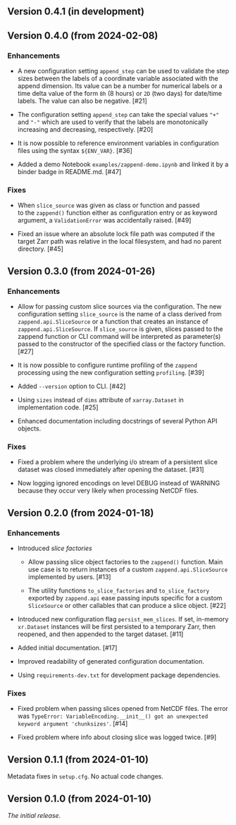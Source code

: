 ## Version 0.4.1 (in development)

## Version 0.4.0 (from 2024-02-08)

### Enhancements

* A new configuration setting `append_step` can be used to validate
  the step sizes between the labels of a coordinate variable associated with
  the append dimension. Its value can be a number for numerical labels
  or a time delta value of the form `8h` (8 hours) or `2D` (two days) for
  date/time labels. The value can also be negative. [#21] 

* The configuration setting `append_step` can take the special values
  `"+"` and `"-"` which are used to verify that the labels are monotonically 
  increasing and decreasing, respectively. [#20]

* It is now possible to reference environment variables
  in configuration files using the syntax `${ENV_VAR}`. [#36]

* Added a demo Notebook `examples/zappend-demo.ipynb` and linked 
  it by a binder badge in README.md. [#47] 

### Fixes

* When `slice_source` was given as class or function and passed  
  to the `zappend()` function either as configuration entry or as keyword 
  argument, a `ValidationError` was accidentally raised. [#49]

* Fixed an issue where an absolute lock file path was computed if the target 
  Zarr path was relative in the local filesystem, and had no parent directory.
  [#45]

## Version 0.3.0 (from 2024-01-26)

### Enhancements

* Allow for passing custom slice sources via the configuration.
  The new configuration setting `slice_source` is the name of a class 
  derived from `zappend.api.SliceSource` or a function that creates an instance 
  of `zappend.api.SliceSource`. If `slice_source` is given, slices passed to 
  the zappend function or CLI command will be interpreted as parameter(s) 
  passed to the constructor of the specified class or the factory function. 
  [#27]

* It is now possible to configure runtime profiling of the `zappend`
  processing using the new configuration setting `profiling`. [#39]

* Added `--version` option to CLI. [#42]

* Using `sizes` instead of `dims` attribute of `xarray.Dataset` in 
  implementation code. [#25] 

* Enhanced documentation including docstrings of several Python API objects.

### Fixes

* Fixed a problem where the underlying i/o stream of a persistent slice dataset 
  was closed immediately after opening the dataset. [#31]
  
* Now logging ignored encodings on level DEBUG instead of WARNING because they 
  occur very likely when processing NetCDF files.

## Version 0.2.0 (from 2024-01-18)

### Enhancements

* Introduced _slice factories_
    - Allow passing slice object factories to the `zappend()` function.
      Main use case is to return instances of a custom `zappend.api.SliceSource` 
      implemented by users. [#13]

    - The utility functions `to_slice_factories` and `to_slice_factory`
      exported by `zappend.api` ease passing inputs  specific for a custom
      `SliceSource` or other callables that can produce a slice object. [#22]

* Introduced new configuration flag `persist_mem_slices`. 
  If set, in-memory `xr.Dataset` instances will be first persisted to a 
  temporary Zarr, then reopened, and then appended to the target dataset. [#11]

* Added initial documentation. [#17]

* Improved readability of generated configuration documentation.

* Using `requirements-dev.txt` for development package dependencies.

### Fixes

* Fixed problem when passing slices opened from NetCDF files. The error was 
  `TypeError: VariableEncoding.__init__() got an unexpected keyword argument 'chunksizes'`. 
  [#14]

* Fixed problem where info about closing slice was logged twice. [#9]


## Version 0.1.1 (from 2024-01-10)

Metadata fixes in `setup.cfg`. No actual code changes.

## Version 0.1.0 (from 2024-01-10)

*The initial release.*
